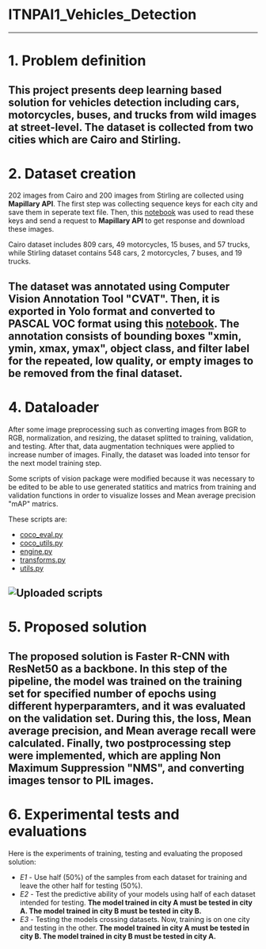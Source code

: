 # ITNPAI1_Vehicles_Detection
---
# 1. **Problem definition** 

This project presents deep learning based solution for vehicles detection including cars, motorcycles, buses, and trucks from wild images at street-level. The dataset is collected from two cities which are Cairo and Stirling.
---
# 2. **Dataset creation**
202 images from Cairo and 200 images from Stirling are collected using **Mapillary API**. The first step was collecting sequence keys for each city and save them in seperate text file. Then, this [notebook](https://github.com/hedayaahmed/ITNPAI1_Vehicles_Detection/blob/main/Mapillary.ipynb) was used to read these keys and send a request to **Mapillary API** to get response and download these images.

Cairo dataset includes 809 cars, 49 motorcycles, 15 buses, and 57 trucks, while Stirling dataset contains 548 cars, 2 motorcycles, 7 buses, and 19 trucks.

The dataset was annotated using Computer Vision Annotation Tool "CVAT". Then, it is exported in Yolo format and converted to PASCAL VOC format using this [notebook](https://github.com/hedayaahmed/ITNPAI1_Vehicles_Detection/blob/main/Yolo%20to%20PASCAL.ipynb). The annotation consists of bounding boxes "xmin, ymin, xmax, ymax", object class, and filter label for the repeated, low quality, or empty images to be removed from the final dataset.
---
# 4. **Dataloader**
After some image preprocessing such as converting images from BGR to RGB, normalization, and resizing, the dataset splitted to training, validation, and testing. After that, data augmentation techniques were applied to increase number of images. Finally, the dataset was loaded into tensor for the next model training step.

Some scripts of vision package were modified because it was necessary to be edited to be able to use generated statitics and matrics from training and validation functions in order to visualize losses and Mean average precision "mAP" matrics.

These scripts are:
- [coco_eval.py](https://github.com/hedayaahmed/ITNPAI1_Vehicles_Detection/blob/main/coco_eval.py)
- [coco_utils.py](https://github.com/hedayaahmed/ITNPAI1_Vehicles_Detection/blob/main/coco_utils.py)
- [engine.py](https://github.com/hedayaahmed/ITNPAI1_Vehicles_Detection/blob/main/engine.py)
- [transforms.py](https://github.com/hedayaahmed/ITNPAI1_Vehicles_Detection/blob/main/transforms.py)
- [utils.py](https://github.com/hedayaahmed/ITNPAI1_Vehicles_Detection/blob/main/utils.py)

![Uploaded scripts](https://drive.google.com/uc?export=view&id=1lDWB19o5pzSVxLJjtmJWYpzbLicR00Sq)
---
# 5. **Proposed solution** 

The proposed solution is Faster R-CNN with ResNet50 as a backbone. In this step of the pipeline, the model was trained on the training set for specified number of epochs using different hyperparamters, and it was evaluated on the validation set. During this, the loss, Mean average precision, and Mean average recall were calculated. Finally, two postprocessing step were implemented, which are appling Non Maximum Suppression "NMS", and converting images tensor to PIL images.
---
# 6. **Experimental tests and evaluations** 

Here is the experiments of training, testing and evaluating the proposed solution:
- *E1* - Use half (50%) of the samples from each dataset for training and leave the other half for testing (50%).
- *E2* - Test the predictive ability of your models using half of each dataset intended for testing. **The model trained in city A must be tested in city A. The model trained in city B must be tested in city B.**
- *E3* - Testing the models crossing datasets. Now, training is on one city and testing in the other. **The model trained in city A must be tested in city B. The model trained in city B must be tested in city A.**
